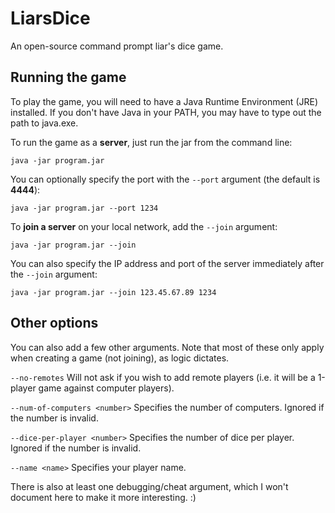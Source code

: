 LiarsDice
=========

An open-source command prompt liar's dice game.

Running the game
----------------
To play the game, you will need to have a Java Runtime Environment (JRE) 
installed. If you don't have Java in your PATH, you may have to type out
the path to java.exe.

To run the game as a **server**, just run the jar from the command line:
```
java -jar program.jar
```

You can optionally specify the port with the `--port` argument (the
default is **4444**):
```
java -jar program.jar --port 1234
```

To **join a server** on your local network, add the `--join` argument:
```
java -jar program.jar --join
```

You can also specify the IP address and port of the server immediately
after the `--join` argument:
```
java -jar program.jar --join 123.45.67.89 1234
```

Other options
-------------

You can also add a few other arguments. Note that most of these only apply
when creating a game (not joining), as logic dictates.

`--no-remotes`
    Will not ask if you wish to add remote players (i.e. it will be a 1-player
    game against computer players).

`--num-of-computers <number>`
    Specifies the number of computers. Ignored if the number is invalid.

`--dice-per-player <number>`
    Specifies the number of dice per player. Ignored if the number is invalid.
    
`--name <name>`
    Specifies your player name.

There is also at least one debugging/cheat argument, which I won't document
here to make it more interesting. :)
